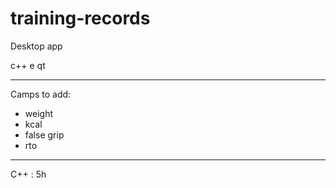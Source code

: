 # training-records
Desktop app

c++ e qt

---------
Camps to add:
* weight
* kcal
* false grip
* rto
------
C++ : 5h
